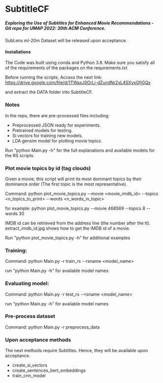 # SubtitleCF
##### Exploring the Use of Subtitles for Enhanced Movie Recommendations - Git repo for UMAP 2022: 30th ACM Conference.

SubLens ml-20m Dataset will be released upon acceptance.
 

#### Installations
The Code was built using conda and Python 3.8.
Make sure you satisfy all of the requirements of the packages on the requirements.txt

Before running the scripts, Access the next link:
https://drive.google.com/file/d/1TWaxJ0OrLi-dZundNr2xL4SXvxGfjGQs
 
 and extract the DATA folder into SubtitleCF.

### Notes
In the repo, there are pre-processed files including:

- Preprocessed JSON ready for experiments.
- Pretrained models for testing.
- Si vectors for training new models.
- LDA gensim model for plotting movie topics.

Run "python Main.py -h" for the full explanations and available models for the RS scripts.


### Plot movie topics by id (tag clouds)
Given a movie, this script will print its most dominant topics by their dominance order (The first topic is the most representative).

Command: python plot_movie_topics.py --movie <movie_imdb_id> --topics <n_topics_to_print> --words <n_words_in_topic>

for example: python plot_movie_topics.py --movie 468569 --topics 8 --words 30 

IMDB id can be retrieved from the address line (the number after the tt). 
extract_imdb_id.jpg shows how to get the IMDB id of a movie.

Run "python plot_movie_topics.py -h" for additional examples 

### Training:
Command:  python Main.py -r train_rs --rsname <model_name> 

run "python Main.py -h" for available model names

### Evaluating model:
Command:  python Main.py -r test_rs --rsname <model_name>

run "python Main.py -h" for available model names

### Pre-process dataset
Command:  python Main.py -r preprocess_data

### Upon acceptance methods
The next methods require Subtitles. Hence, they will be available upon acceptance.

- create_si_vectors
- create_sentences_bert_embeddings
- train_cnn_model

